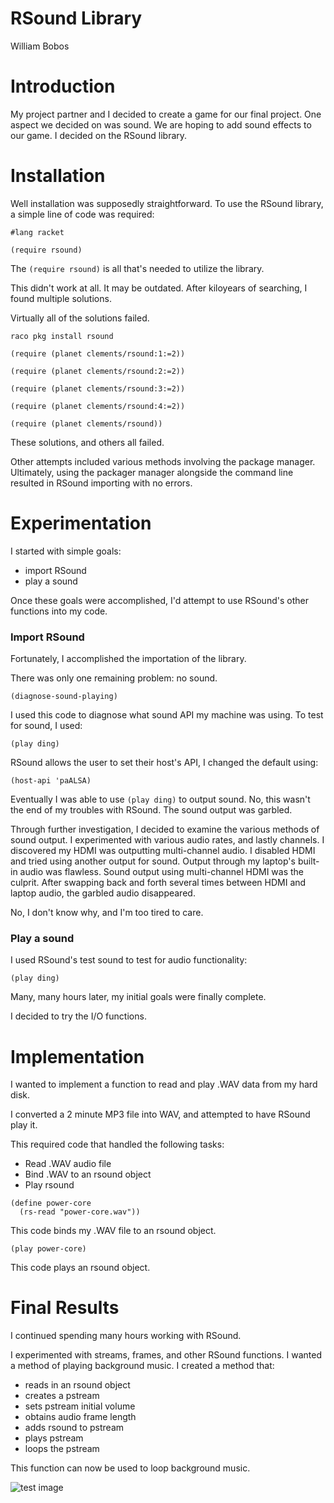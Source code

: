 # RSound Library

William Bobos

# Introduction
My project partner and I decided to create a game for our final project.
One aspect we decided on was sound. We are hoping to add sound effects
to our game. I decided on the RSound library.


# Installation
Well installation was supposedly straightforward. To use the RSound library,
a simple line of code was required:

```racket
#lang racket

(require rsound)
```

The `(require rsound)` is all that's needed to utilize the library.

This didn't work at all. It may be outdated.
After kiloyears of searching, I found multiple solutions.

Virtually all of the solutions failed.

```raco pkg install rsound```

```(require (planet clements/rsound:1:=2))```

```(require (planet clements/rsound:2:=2))```

```(require (planet clements/rsound:3:=2))```

```(require (planet clements/rsound:4:=2))```

```(require (planet clements/rsound))```

These solutions, and others all failed.

Other attempts included various methods involving the package manager.
Ultimately, using the packager manager alongside the command line resulted
in RSound importing with no errors.

# Experimentation
I started with simple goals:

* import RSound
* play a sound

Once these goals were accomplished, I'd attempt to use RSound's other
functions into my code.

### Import RSound
Fortunately, I accomplished the importation of the library.

There was only one remaining problem: no sound.

```(diagnose-sound-playing)```

I used this code to diagnose what sound API my machine was using. To test for sound,
I used:

```(play ding)```

RSound allows the user to set their host's API, I changed the default using:

```(host-api 'paALSA)```

Eventually I was able to use ```(play ding)``` to output sound. No, this wasn't
the end of my troubles with RSound. The sound output was garbled.

Through further investigation, I decided to examine the various methods
of sound output. I experimented with various audio rates, and lastly channels.
I discovered my HDMI was outputting multi-channel audio. I disabled HDMI and
tried using another output for sound. Output through my laptop's built-in
audio was flawless. Sound output using multi-channel HDMI was the culprit.
After swapping back and forth several times between HDMI and laptop audio,
the garbled audio disappeared.


No, I don't know why, and I'm too tired to care.

### Play a sound
I used RSound's test sound to test for audio functionality:

```
(play ding)
```
Many, many hours later, my initial goals were finally complete.

I decided to try the I/O functions.

# Implementation
I wanted to implement a function to read and play .WAV data from my hard disk.

I converted a 2 minute MP3 file into WAV, and attempted to have RSound play it.

This required code that handled the following tasks:

* Read .WAV audio file
* Bind .WAV to an rsound object
* Play rsound

```
(define power-core
  (rs-read "power-core.wav"))
```
This code binds my .WAV file to an rsound object.

```(play power-core)```

This code plays an rsound object.


# Final Results
I continued spending many hours working with RSound.

I experimented with streams, frames, and other RSound functions.
I wanted a method of playing background music. I created a method
that:

* reads in an rsound object
* creates a pstream
* sets pstream initial volume
* obtains audio frame length
* adds rsound to pstream
* plays pstream
* loops the pstream

This function can now be used to loop background music.

![test image](/rsound.png?raw=true "rsound")


